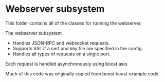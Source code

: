 # Webserver subsystem

This folder contains all of the classes for running the webserver.

The webserver subsystem
- Handles JSON-RPC and websocket requests.
- Supports SSL if a cert and key file are specified in the config.
- Handles all types of requests on a single port.

Each request is handled asynchronously using boost asio.

Much of this code was originally copied from boost beast example code.
